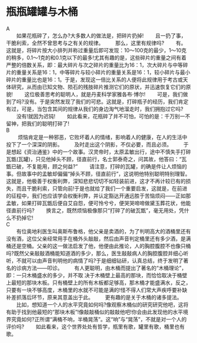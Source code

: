 # 瓶瓶罐罐与木桶

A  
　　如果花瓶碎了，怎么办?大多数人的做法是，把碎片扔掉! 
　　且一扔了事，干脆利索，全然不曾思考与之有关的规律。 
　　那么，这里有规律吗? 
　　有。这就是，将碎片按大小排列并称过重量后即可发现：10～100克的最少，1～10克的稍多，0.1～1克的和0.1克以下的最多!尤其有趣的是，这些碎片的重量之间有着严整的倍数关系，即：最大碎片与次之碎片的重量比为16：1，次大碎片与中等碎片的重量关系是16：1，中等碎片与较小碎片的重量关系是16：1，较小碎片与最小碎片的重量比也是16：1。于是，发现这一倍比关系的人便将此规律用于考古或天体研究，从而由已知文物、陨石的残肢碎片推测它们的原状，并迅速恢复它们的原貌! 
　　这位极善思考的聪明人，就是丹麦科学家雅各布·博尔! 
　　可是，我们做到了吗?没有。于是突然发现了我们的可悲。这就是，打碎瓶子的经历，我们肯定有过，可是，当包含其间的规律从我们的身边淘气地溜走时，我们拥抱过它吗? 
　　没有!就因为迟钝! 
　　如此看来，花瓶碎了并不可怕，可怕的是：千万别一不留神，把我们的聪明打碎了!  
B  
　　 烦恼肯定是一种邪恶，它败坏着人的情绪，影响着人的健康，在人的生活中投下了一个深深的阴影。 
　　及时走出这个阴影，不仅必要，而且必须。 
　　于是想起《资治通鉴》中的一个故事。汉灵帝时，太原孟敏出行，途中不慎失手打碎瓦甑(瓦罐)，只见他掉头不顾，径直前行，名士郭泰奇之，问其故，他答曰：“瓦甑已破，不复能用，顾之何益?” 
　　请注意，打碎的瓦罐，的确是件让人烦恼的事。但故事中的孟敏却偏偏“掉头不顾，径直前行”，这说明他特别聪明特别理智。这就是，他极善于权衡利弊，深知悲悲切切不如轻装前进，这才不再计较已有的损失，而且干脆利索，只管向前!于是也就给了我们一个重要启发，这就是，在前进的征程中，我们也应该学会权衡利弊，并认定豁达开通远胜于苦恼烦闷——正如那孟敏，如果打碎瓦甑后便自艾自怨，便可怜兮兮，便哭哭啼啼做黛玉葬花状，他能径直前行吗? 
　　换言之，既然烦恼极像那只“打碎了的破瓦甑”，毫无用处，凭什么不扔掉它!  
C  
　　有位奥地利医生叫奥斯布鲁格，他父亲是卖酒的，为了判明高大的酒桶里还有没有酒，这位父亲经常用手在桶外头敲敲，然后由声音判定桶里还有多少酒，是满桶还是空桶。父亲的这一做法启发了他，他便由此推论，人的胸腔腹腔不也像只桶吗?既然父亲敲敲酒桶能知道酒的多少，那么，医生敲敲病人的胸腔腹腔并细心听听，不就可以由声音判明他的病情了吗?于是细细钻研，认真总结，终于发明了著名的诊病方法——叩诊。 
　　有人更聪明，由木桶而提出了著名的“木桶理论”，即：一只木桶盛水的多少，并不取 决于木桶壁上最高的那块，而恰恰取决于桶壁上最短的那块木板。只有桶壁上的所有木板都足够高，那木桶才能盛满水，反之，只要有一块不够高度，木桶里的水就不可能是满的!怪不得人们常大声疾呼要补缺补差抓落后环节，原来其意盖出于此。 
　　更有趣的是关于木桶的诸多提法。 
　　比如，想知道一个人的水平究竟如何吗?像观察木桶似的研究研究他吧，这将有助于找到他最短的“那块木板”!像敲敲桶似的敲敲他吧!你会由此发现他的水平境界究竟如何?正所谓“满桶不响，半桶晃荡”。这“响”与“晃荡”，不就是对一个人的评价吗? 
　　如此看来，这个世界处处有哲学，瓶里有歌，罐里有歌，桶里也有歌。
  